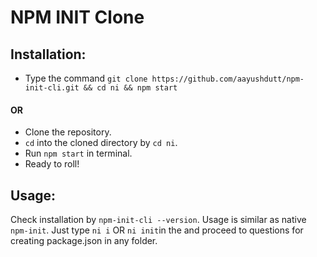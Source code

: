 # NPM INIT Clone

## Installation:
* Type the command `git clone https://github.com/aayushdutt/npm-init-cli.git && cd ni && npm start`
#### OR
* Clone the repository.
* `cd` into the cloned directory by `cd ni`.
* Run `npm start` in terminal.
* Ready to roll!

## Usage:
Check installation by `npm-init-cli --version`.
Usage is similar as native `npm-init`. 
Just type `ni i` OR `ni init`in the and proceed to questions for creating package.json in any folder.